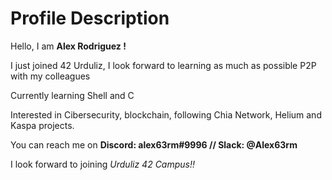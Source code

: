 <h1>Profile Description</h1>
<p>Hello, I am <b>Alex Rodriguez !</b></p>
<p>I just joined 42 Urduliz, I look forward to learning as much as possible P2P with my colleagues</p>
<p>Currently learning Shell and C</p>
<p>Interested in Cibersecurity, blockchain, following Chia Network, Helium and Kaspa projects.</p>
<p>You can reach me on <strong>Discord: alex63rm#9996 // Slack: @Alex63rm</strong></p>
<p>I look forward to joining <em>Urduliz 42 Campus!!<em></p>


<!---
alex63rm/alex63rm is a ✨ special ✨ repository because its `README.md` (this file) appears on your GitHub profile.
You can click the Preview link to take a look at your changes.
--->

